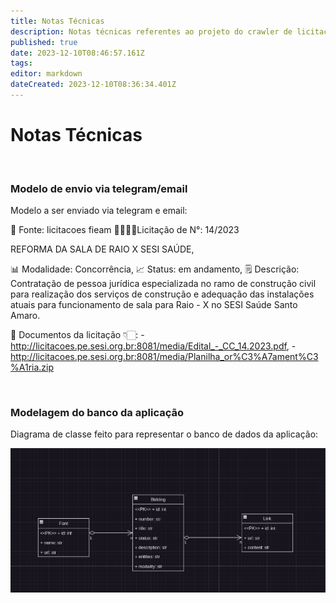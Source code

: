```yaml
---
title: Notas Técnicas
description: Notas técnicas referentes ao projeto do crawler de licitações.
published: true
date: 2023-12-10T08:46:57.161Z
tags: 
editor: markdown
dateCreated: 2023-12-10T08:36:34.401Z
---
```


# Notas Técnicas
<br>

### Modelo de envio via telegram/email

Modelo a ser enviado via telegram e email:

🔎 Fonte: licitacoes fieam
🫱🏻‍🫲🏼Licitação de N°: 14/2023

REFORMA DA SALA DE RAIO X SESI SAÚDE,

📊 Modalidade: Concorrência,
📈 Status: em andamento,
🗒️ Descrição: Contratação de pessoa jurídica especializada no ramo de construção civil para realização dos serviços de construção e adequação das instalações atuais para funcionamento de sala para Raio - X no SESI Saúde Santo Amaro.
    
    
🔗 Documentos da licitação 👇🏻:
    - http://licitacoes.pe.sesi.org.br:8081/media/Edital_-_CC_14.2023.pdf,
    - http://licitacoes.pe.sesi.org.br:8081/media/Planilha_or%C3%A7ament%C3%A1ria.zip

<br>

### Modelagem do banco da aplicação

Diagrama de classe feito para representar o banco de dados da aplicação:

![screenshot_20231210_054417.png](/crawler-licitacoes/screenshot_20231210_054417.png)
